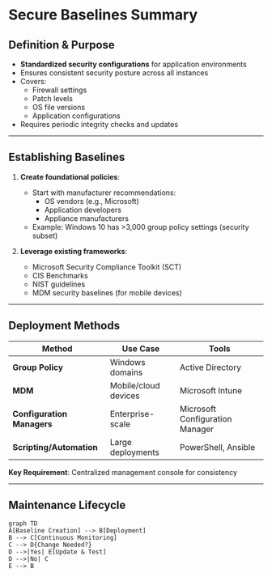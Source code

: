 # Secure Baselines Summary

## Definition & Purpose
- **Standardized security configurations** for application environments
- Ensures consistent security posture across all instances
- Covers:
  - Firewall settings
  - Patch levels
  - OS file versions
  - Application configurations
- Requires periodic integrity checks and updates

---

## Establishing Baselines
1. **Create foundational policies**:
   - Start with manufacturer recommendations:
     - OS vendors (e.g., Microsoft)
     - Application developers
     - Appliance manufacturers
   - Example: Windows 10 has >3,000 group policy settings (security subset)

2. **Leverage existing frameworks**:
   - Microsoft Security Compliance Toolkit (SCT)
   - CIS Benchmarks
   - NIST guidelines
   - MDM security baselines (for mobile devices)

---

## Deployment Methods
| Method | Use Case | Tools |
|--------|----------|-------|
| **Group Policy** | Windows domains | Active Directory |
| **MDM** | Mobile/cloud devices | Microsoft Intune |
| **Configuration Managers** | Enterprise-scale | Microsoft Configuration Manager |
| **Scripting/Automation** | Large deployments | PowerShell, Ansible |

**Key Requirement**: Centralized management console for consistency

---

## Maintenance Lifecycle
```mermaid
graph TD
A[Baseline Creation] --> B[Deployment]
B --> C[Continuous Monitoring]
C --> D{Change Needed?}
D -->|Yes| E[Update & Test]
D -->|No| C
E --> B
